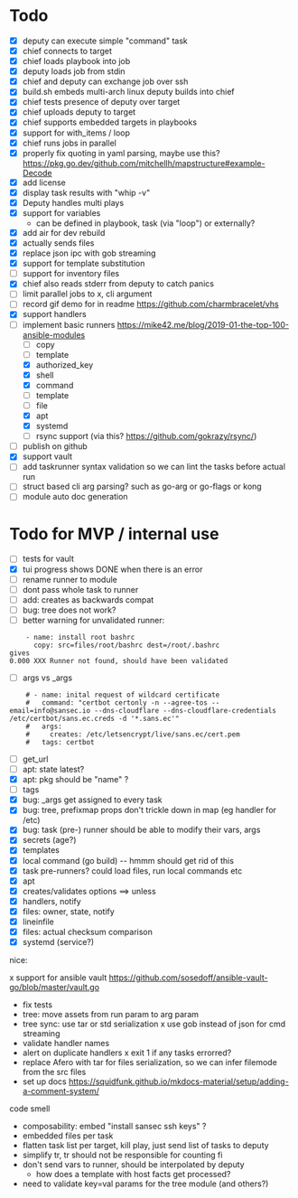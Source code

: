# Todo

- [x] deputy can execute simple "command" task
- [x] chief connects to target
- [x] chief loads playbook into job
- [x] deputy loads job from stdin
- [x] chief and deputy can exchange job over ssh
- [x] build.sh embeds multi-arch linux deputy builds into chief
- [x] chief tests presence of deputy over target
- [x] chief uploads deputy to target
- [x] chief supports embedded targets in playbooks
- [x] support for with_items / loop
- [x] chief runs jobs in parallel
- [x] properly fix quoting in yaml parsing, maybe use this? https://pkg.go.dev/github.com/mitchellh/mapstructure#example-Decode
- [x] add license
- [x] display task results with "whip -v"
- [x] Deputy handles multi plays
- [x] support for variables
  - can be defined in playbook, task (via "loop") or externally?
- [x] add air for dev rebuild
- [x] actually sends files
- [x] replace json ipc with gob streaming
- [x] support for template substitution
- [ ] support for inventory files
- [x] chief also reads stderr from deputy to catch panics
- [ ] limit parallel jobs to x, cli argument
- [ ] record gif demo for in readme https://github.com/charmbracelet/vhs
- [x] support handlers
- [ ] implement basic runners https://mike42.me/blog/2019-01-the-top-100-ansible-modules
  - [ ] copy
  - [ ] template
  - [x] authorized_key
  - [x] shell
  - [x] command
  - [ ] template
  - [ ] file
  - [x] apt
  - [x] systemd
  - [ ] rsync support (via this? https://github.com/gokrazy/rsync/)
- [ ] publish on github
- [x] support vault
- [ ] add taskrunner syntax validation so we can lint the tasks before actual run
- [ ] struct based cli arg parsing? such as go-arg or go-flags or kong
- [ ] module auto doc generation

# Todo for MVP / internal use

- [ ] tests for vault
- [x] tui progress shows DONE when there is an error
- [ ] rename runner to module
- [ ] dont pass whole task to runner
- [ ] add: creates as backwards compat
- [ ] bug: tree does not work?
- [ ] better warning for unvalidated runner:

```
    - name: install root bashrc
      copy: src=files/root/bashrc dest=/root/.bashrc
gives
0.000 XXX Runner not found, should have been validated

```

- [ ] args vs \_args

```
    # - name: inital request of wildcard certificate
    #   command: "certbot certonly -n --agree-tos --email=info@sansec.io --dns-cloudflare --dns-cloudflare-credentials /etc/certbot/sans.ec.creds -d '*.sans.ec'"
    #   args:
    #     creates: /etc/letsencrypt/live/sans.ec/cert.pem
    #   tags: certbot
```

- [ ] get_url
- [ ] apt: state latest?
- [x] apt: pkg should be "name" ?
- [ ] tags
- [x] bug: \_args get assigned to every task
- [x] bug: tree, prefixmap props don't trickle down in map (eg handler for /etc)
- [x] bug: task (pre-) runner should be able to modify their vars, args
- [x] secrets (age?)
- [x] templates
- [x] local command (go build) -- hmmm should get rid of this
- [x] task pre-runners? could load files, run local commands etc
- [x] apt
- [x] creates/validates options ==> unless
- [x] handlers, notify
- [x] files: owner, state, notify
- [x] lineinfile
- [x] files: actual checksum comparison
- [x] systemd (service?)

nice:

x support for ansible vault https://github.com/sosedoff/ansible-vault-go/blob/master/vault.go

- fix tests
- tree: move assets from run param to arg param
- tree sync: use tar or std serialization
  x use gob instead of json for cmd streaming
- validate handler names
- alert on duplicate handlers
  x exit 1 if any tasks errorred?
- replace Afero with tar for files serialization, so we can infer filemode from the src files
- set up docs https://squidfunk.github.io/mkdocs-material/setup/adding-a-comment-system/

code smell

- composability: embed "install sansec ssh keys" ?
- embedded files per task
- flatten task list per target, kill play, just send list of tasks to deputy
- simplify tr, tr should not be responsible for counting fi
- don't send vars to runner, should be interpolated by deputy
  - how does a template with host facts get processed?
- need to validate key=val params for the tree module (and others?)
